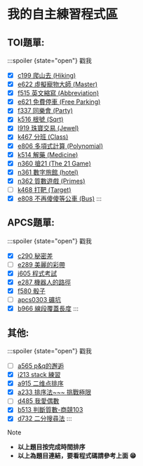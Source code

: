 # 我的自主練習程式區


## TOI題單:
:::spoiler {state="open"} 戳我
- [x] [c199 爬山去 (Hiking)](https://zerojudge.tw/ShowProblem?problemid=c199)
- [x] [e622 虛擬寵物大師 (Master)](https://zerojudge.tw/ShowProblem?problemid=e622)
- [x] [f515	英文縮寫 (Abbreviation)](https://zerojudge.tw/ShowProblem?problemid=f515) 
- [x] [e621 免費停車 (Free Parking)](https://zerojudge.tw/ShowProblem?problemid=e621)
- [x] [f337	同樂會 (Party)](https://zerojudge.tw/ShowProblem?problemid=f337)
- [x] [k516 根號 (Sqrt)](https://zerojudge.tw/ShowProblem?problemid=k516)
- [x] [l919	珠寶交易 (Jewel)](https://zerojudge.tw/ShowProblem?problemid=l919)
- [x] [k467	分班 (Class)](https://zerojudge.tw/ShowProblem?problemid=k467)
- [x] [e806 多項式計算 (Polynomial)](https://zerojudge.tw/ShowProblem?problemid=e806)
- [x] [k514	解藥 (Medicine)](https://zerojudge.tw/ShowProblem?problemid=k514)
- [x] [n360 搶21 (The 21 Game)](https://zerojudge.tw/ShowProblem?problemid=n360)
- [x] [n361 數字旅館 (hotel)](https://zerojudge.tw/ShowProblem?problemid=n361)
- [x] [n362 質數遊戲 (Primes)](https://zerojudge.tw/ShowProblem?problemid=n362)
- [ ] [k468	打靶 (Target)](https://zerojudge.tw/ShowProblem?problemid=k458)
- [x] [e808 不再傻傻等公車 (Bus)](https://zerojudge.tw/ShowProblem?problemid=e808)
:::
## APCS題單:
:::spoiler {state="open"} 戳我
- [x] [c290	秘密差](https://zerojudge.tw/ShowProblem?problemid=e286)
- [ ] [e289 美麗的彩帶](https://zerojudge.tw/ShowProblem?problemid=e289)
- [x] [j605	程式考試](https://zerojudge.tw/ShowProblem?problemid=c290)
- [x] [e287 機器人的路徑](https://zerojudge.tw/ShowProblem?problemid=e287)
- [x] [f580 骰子](https://zerojudge.tw/ShowProblem?problemid=f580)
- [ ]  [apcs0303 礦坑](https://apcs-simulation.com/problem/apcs03039)
- [x]  [b966 線段覆蓋長度](https://zerojudge.tw/ShowProblem?problemid=e289)
:::
## 其他:
:::spoiler {state="open"} 戳我
- [ ] [a565	p&q的邂逅](https://zerojudge.tw/ShowProblem?problemid=a915)
- [x] [i213	stack 練習](https://zerojudge.tw/ShowProblem?problemid=a233)
- [x] [a915 二维点排序](https://zerojudge.tw/ShowProblem?problemid=a915)
- [x] [a233 排序法~~~ 挑戰極限](https://zerojudge.tw/ShowProblem?problemid=a233)
- [ ] [d485 我愛偶數](https://zerojudge.tw/ShowProblem?problemid=d485)
- [x] [b513	判斷質數-商競103](https://zerojudge.tw/ShowProblem?problemid=d485)
- [x] [d732	二分搜尋法](https://zerojudge.tw/ShowProblem?problemid=d485)
:::
> [!NOTE]
> - **以上題目按完成時間排序**
> - **以上為題目連結，要看程式碼請參考上面 :grin:**
